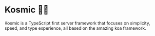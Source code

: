 # Kosmic 🚀🌠

Kosmic is a TypeScript first server framework that focuses on simplicity, speed, and type experience, all based on the amazing koa framework.
